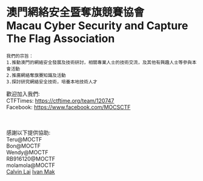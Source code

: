 # 澳門網絡安全暨奪旗競賽協會</br>Macau Cyber Security and Capture The Flag Association
```
我們的宗旨：
1.推動澳門的網絡安全發展及技術研討，相關專業人士的技術交流，及其他有興趣人士等參與本會活動 
2.推廣網絡奪旗賽知識及活動 
3.探討研究網絡安全技術，培養本地技術人才
```

歡迎加入我們:</br>
CTFTimes: https://ctftime.org/team/120747</br>
Facebook: https://www.facebook.com/MOCSCTF</br></br></br>

感謝以下提供協助:</br>
Teru@MOCTF</br>
Bon@MOCTF</br>
Wendy@MOCTF</br>
RB916120@MOCTF</br>
molamola@MOCTF</br>
[Calvin Lai](http://security.calvinlai.com)
[Ivan Mak](https://ank.pw/tech/)
